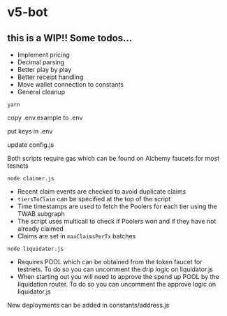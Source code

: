 # v5-bot

## this is a WIP!! Some todos...

- Implement pricing
- Decimal parsing
- Better play by play
- Better receipt handling
- Move wallet connection to constants
- General cleanup

`yarn`

copy .env.example to .env

put keys in .env

update config.js

Both scripts require gas which can be found on Alchemy faucets for most tesnets

`node claimer.js`

- Recent claim events are checked to avoid duplicate claims
- `tiersToClaim` can be specified at the top of the script 
- Time timestamps are used to fetch the Poolers for each tier using the TWAB subgraph
- The script uses multicall to check if Poolers won and if they have not already claimed
- Claims are set in `maxClaimsPerTx` batches

`node liquidator.js`
- Requires POOL which can be obtained from the token faucet for testnets. To do so you can uncomment the drip logic on liquidator.js
- When starting out you will need to approve the spend up POOL by the liquidation router. To do so you can uncomment the approve logic on liquidator.js


New deployments can be added in constants/address.js



